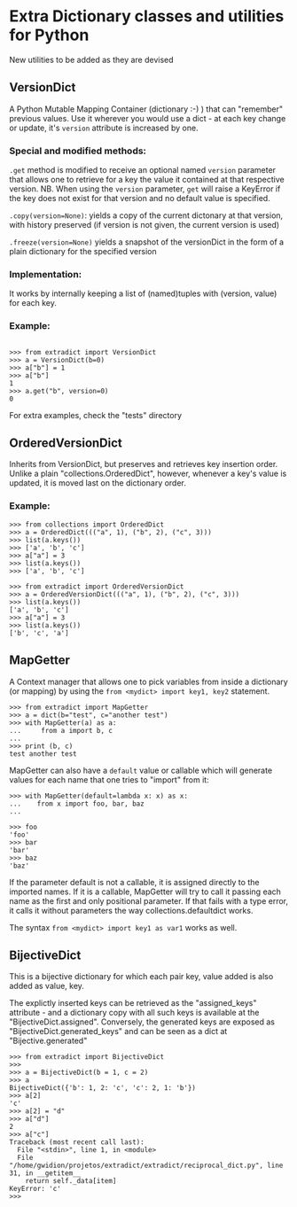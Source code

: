 # Extra Dictionary classes and utilities for Python

New utilities to be added as they are devised


## VersionDict

A Python Mutable Mapping Container (dictionary :-) ) that
can "remember" previous values.
Use it wherever you would use a dict - at each
key change or update, it's `version` attribute
is increased by one.

### Special and modified methods:

`.get` method is modified to receive an optional
named  `version` parameter that allows one to retrieve
for a key the value it contained at that respective version.
NB. When using the `version` parameter, `get` will raise
a KeyError if the key does not exist for that version and
no default value is specified.

`.copy(version=None)`:  yields a copy of the current dictonary at that version, with history preserved
(if version is not given, the current version is used)

`.freeze(version=None)` yields a snapshot of the versionDict in the form of a plain dictionary for
the specified version


### Implementation:
It works by internally keeping a list of (named)tuples with
(version, value) for each key.


### Example:

```

>>> from extradict import VersionDict
>>> a = VersionDict(b=0)
>>> a["b"] = 1
>>> a["b"]
1
>>> a.get("b", version=0)
0
```

For extra examples, check the "tests" directory

## OrderedVersionDict

Inherits from VersionDict, but preserves and retrieves key
insertion order. Unlike a plain "collections.OrderedDict",
however, whenever a key's value is updated, it is moved
last on the dictionary order.

### Example:
```
>>> from collections import OrderedDict
>>> a = OrderedDict((("a", 1), ("b", 2), ("c", 3)))
>>> list(a.keys())
>>> ['a', 'b', 'c']
>>> a["a"] = 3
>>> list(a.keys())
>>> ['a', 'b', 'c']

>>> from extradict import OrderedVersionDict
>>> a = OrderedVersionDict((("a", 1), ("b", 2), ("c", 3)))
>>> list(a.keys())
['a', 'b', 'c']
>>> a["a"] = 3
>>> list(a.keys())
['b', 'c', 'a']
```

## MapGetter
A Context manager that allows one to pick variables from inside a dictionary
(or mapping) by using the  `from <mydict> import key1, key2` statement.



```
>>> from extradict import MapGetter
>>> a = dict(b="test", c="another test")
>>> with MapGetter(a) as a:
...     from a import b, c
...
>>> print (b, c)
test another test
```

MapGetter can also have a `default` value or callable which
will generate values for each name that one tries to "import" from it:

```
>>> with MapGetter(default=lambda x: x) as x:
...    from x import foo, bar, baz
...

>>> foo
'foo'
>>> bar
'bar'
>>> baz
'baz'
```

If the parameter default is not a callable, it is assigned directly to
the imported names. If it is a callable, MapGetter will try to call it passing
each name as the first and only positional parameter. If that fails
with a type error, it calls it without parameters the way collections.defaultdict
works.


The syntax `from <mydict> import key1 as var1` works as well.

## BijectiveDict
This is a bijective dictionary for which each pair key, value added
is also added as value, key.

The explictly inserted keys can be retrieved as the "assigned_keys"
attribute - and a dictionary copy with all such keys is available
at the "BijectiveDict.assigned".
Conversely, the generated keys are exposed as "BijectiveDict.generated_keys"
and can be seen as a dict at "Bijective.generated"

```
>>> from extradict import BijectiveDict
>>>
>>> a = BijectiveDict(b = 1, c = 2)
>>> a
BijectiveDict({'b': 1, 2: 'c', 'c': 2, 1: 'b'})
>>> a[2]
'c'
>>> a[2] = "d"
>>> a["d"]
2
>>> a["c"]
Traceback (most recent call last):
  File "<stdin>", line 1, in <module>
  File "/home/gwidion/projetos/extradict/extradict/reciprocal_dict.py", line 31, in __getitem__
    return self._data[item]
KeyError: 'c'
>>>
```